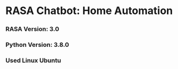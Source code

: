 # RASA Chatbot: Home Automation

### RASA Version: 3.0
### Python Version: 3.8.0
### Used Linux Ubuntu


